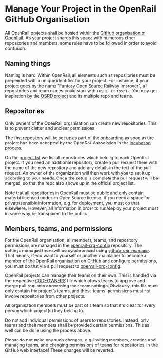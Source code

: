 # Manage Your Project in the OpenRail GitHub Organisation

All OpenRail projects shall be hosted within the [GitHub organisation of OpenRail](https://github.com/OpenRailAssociation/). As your project shares this space with numerous other repositories and members, some rules have to be followed in order to avoid confusion.

## Naming things

Naming is hard. Within OpenRail, all elements such as repositories must be prepended with a unique identifier for your project. For instance, if your project goes by the name "Fantasy Open Source Railway Improver", all repositories and team names could start with `FOSRI-` or `fosri-`. You may get inspiration by the [OSRD project](https://github.com/OpenRailAssociation/osrd) and its multiple repo and teams.

## Repositories

Only owners of the OpenRail organisation can create new repositories. This is to prevent clutter and unclear permissions.

The first repository will be set up as part of the onboarding as soon as the project has been accepted by the OpenRail Association in the [incubation process](https://github.com/OpenRailAssociation/technical-committee/blob/main/incubation_process.md).

On the [project list](https://github.com/OpenRailAssociation/technical-committee/blob/main/projects.md) we list all repositories which belong to each OpenRail project. If you need an additional repository, create a pull request there with the name of the new repository and add any details in the text of the pull request. An owner of the organization will then work with you to set it up according to your needs. Once the setup is complete the pull request will be merged, so that the repo also shows up in the official project list.

Note that all repositories in OpenRail must be public and only contain material licensed under an Open Source license. If you need a space for private/sensible information, e.g. for deployment, you must do that elsewhere. However, all information in order to run/deploy your project must in some way be transparent to the public.

## Members, teams, and permissions

For the OpenRail organisation, all members, teams, and repository permissions are managed in the [openrail-org-config](https://github.com/OpenRailAssociation/openrail-org-config) repository. The settings managed there will be synchronised using [github-org-manager](https://github.com/OpenRailAssociation/github-org-manager). That means, if you want to yourself or another maintainer to become a member of the OpenRail organisation on GitHub and configure permissions, you must do that via a pull request to [openrail-org-config](https://github.com/OpenRailAssociation/openrail-org-config).

OpenRail projects can manage their teams on their own. This is handled via the respective [CODEOWNERS](https://github.com/OpenRailAssociation/openrail-org-config/blob/main/.github/CODEOWNERS) file which allows teams to approve and merge pull requests concerning their team settings. Obviously, this file must only contain the project's teams, and these teams' permissions must not involve repositories from other projects.

All organisation members must be part of a team so that it's clear for every person which project(s) they belong to.

Do not add individual permissions of users to repositories. Instead, only teams and their members shall be provided certain permissions. This as well can be done using the process above.

Please do not make any such changes, e.g. inviting members, creating and managing teams, and changing permissions of teams for repositories, in the GitHub web interface! These changes will be reverted.
